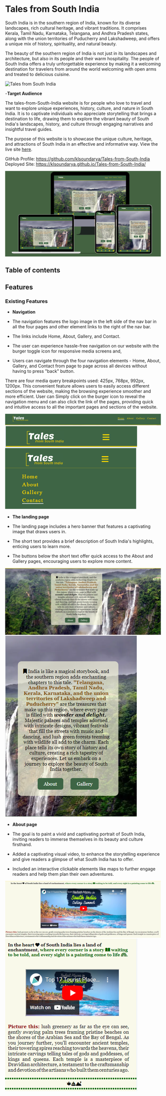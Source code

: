 # Tales from South India

South India is in the southern region of India, known for its diverse landscapes, rich cultural heritage, and vibrant traditions. It comprises Kerala, Tamil Nadu, Karnataka, Telangana, and Andhra Pradesh states, along with the union territories of Puducherry and Lakshadweep, and offers a unique mix of history, spirituality, and natural beauty.

The beauty of the southern region of India is not just in its landscapes and architecture, but also in its people and their warm hospitality. The people of South India offers a truly unforgettable experience by making it a welcoming destination for travelers from around the world welcoming with open arms and treated to delicious cuisine.

![Tales from South India](https://github.com/klsoundarya/Tales-from-South-India)

-__Target Audience__

The tales-from-South-India website is for people who love to travel and want to explore unique experiences, history, culture, and nature in South India. It is to captivate individuals who appreciate storytelling that brings a destination to life, drawing them to explore the vibrant beauty of South India's landscapes, history, and culture through engaging narratives and insightful travel guides.

The purpose of this website is to showcase the unique culture, heritage, and attractions of South India in an effective and informative way. View the live site [here](https://klsoundarya.github.io/Tales-from-South-India/).

GitHub Profile: <https://github.com/klsoundarya/Tales-from-South-India>
Deployed Site: <https://klsoundarya.github.io/Tales-from-South-India/>

![Tales from South India-website look on various screen sizes](readme-documents/am-i-responsive/Various-web-screens-view.PNG)

## Table of contents

## Features

### Existing Features

- __Navigation__

- The navigation features the logo image in the left side of the nav bar in all the four pages and other element links to the right of the nav bar.
- The links include Home, About, Gallery, and Contact.
- The user can experience hassle-free navigation on our website with the burger toggle icon for responsive media screens and,
- Users can navigate through the four navigation elements - Home, About, Gallery, and Contact from page to page across all devices without having to press "back" button.

There are four media query breakpoints used: 425px, 768px, 992px, 1200px. This convenient feature allows users to easily access different sections of the website, making the browsing experience smoother and more efficient. User can Simply click on the burger icon to reveal the navigation menu and can also click the link of the pages, providing quick and intuitive access to all the important pages and sections of the website.

![Tales from South India-website Nav look on Laptop](readme-documents/Features/Laptop-nav-border-look.PNG)
![Tales from South India-website Nav look on Phone](readme-documents/Features/Phone-Nav-burger-look.PNG)
![Tales from South India-website Nav look on Phone](readme-documents/Features/Phone-Nav-menubox-look.PNG)

- __The landing page__

- The landing page includes a hero banner that features a captivating image that draws users in.
- The short text provides a brief description of South India's highlights, enticing users to learn more.
- The buttons below the short text offer quick access to the About and Gallery pages, encouraging users to explore more content.

![Tales from South India-website landing page look on laptop](readme-documents/Features/Laptop-banner-summary-look.PNG)
![Tales from South India-website landing page look on Phone](readme-documents/Features/Phone-homepage.PNG)

- __About page__

- The goal is to paint a vivid and captivating portrait of South India, inviting readers to immerse themselves in its beauty and culture firsthand.
- Added a captivating visual video, to enhance the storytelling experience and give readers a glimpse of what South India has to offer.
- Included an interactive clickable elements like maps to further engage readers and help them plan their own adventures.

![Tales from South India-website About page look on laptop](readme-documents/Features/Laptop-about-page-look.PNG)
![Tales from South India-website About page look on Phone](readme-documents/Features/Phone-about-look.PNG)